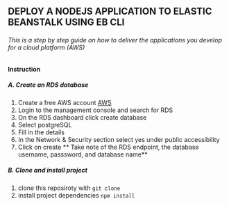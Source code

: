 ## DEPLOY A NODEJS APPLICATION TO ELASTIC BEANSTALK USING EB CLI

###### This is a step by step guide on how to deliver the applications you develop for a cloud platform (AWS)

#### Instruction

##### A. Create an RDS database

1. Create a free AWS account [AWS](https://aws.amazon.com/free)
2. Login to the management console and search for RDS
3. On the RDS dashboard click create database
4. Select postgreSQL
5. Fill in the details
6. In the Network & Security section select yes under public accessibility
7. Click on create
   ** Take note of the RDS endpoint, the database username, passsword, and database name**

##### B. Clone and install project

1. clone this reposiroty with `git clone`
2. install project dependencies `npm install`
